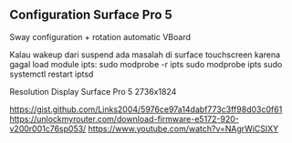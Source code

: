 ## Configuration Surface Pro 5 ##

Sway configuration + rotation automatic
VBoard

Kalau wakeup dari suspend ada masalah di surface touchscreen karena gagal load module ipts:
sudo modprobe -r ipts
sudo modprobe ipts
sudo systemctl restart iptsd


Resolution Display Surface Pro 5
2736x1824

https://gist.github.com/Links2004/5976ce97a14dabf773c3ff98d03c0f61
https://unlockmyrouter.com/download-firmware-e5172-920-v200r001c76sp053/
https://www.youtube.com/watch?v=NAgrWiCSIXY
